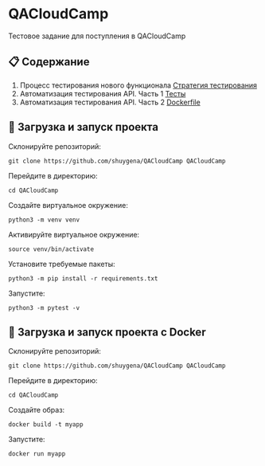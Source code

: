 # QACloudCamp
Тестовое задание для поступления в QACloudCamp

## :clipboard: Содержание

1. Процесс тестирования нового функционала
[Стратегия тестирования](https://github.com/shuygena/QACloudCamp/blob/main/Test_strategy.md)
2. Автоматизация тестирования API. Часть 1
[Тесты](https://github.com/shuygena/QACloudCamp/blob/main/tests/test_api.py)
3. Автоматизация тестирования API. Часть 2
[Dockerfile](https://github.com/shuygena/QACloudCamp/blob/main/Dockerfile)

## :link: Загрузка и запуск проекта
Склонируйте репозиторий:
```
git clone https://github.com/shuygena/QACloudCamp QACloudCamp
```
Перейдите в директорию:
```
cd QACloudCamp
```
Создайте виртуальное окружение:
```
python3 -m venv venv
```
Активируйте виртуальное окружение:
```
source venv/bin/activate
```
Установите требуемые пакеты:  
```
python3 -m pip install -r requirements.txt
```
Запустите:   
```
python3 -m pytest -v
``` 

## :whale: Загрузка и запуск проекта с Docker
Склонируйте репозиторий:
```
git clone https://github.com/shuygena/QACloudCamp QACloudCamp
```
Перейдите в директорию:
```
cd QACloudCamp
```
Создайте образ:
```
docker build -t myapp 
```
Запустите:
```
docker run myapp 
```
 

